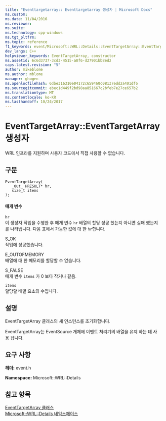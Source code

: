```yaml
---
title: "Eventtargetarray:: Eventtargetarray 생성자 | Microsoft Docs"
ms.custom: 
ms.date: 11/04/2016
ms.reviewer: 
ms.suite: 
ms.technology: cpp-windows
ms.tgt_pltfrm: 
ms.topic: reference
f1_keywords: event/Microsoft::WRL::Details::EventTargetArray::EventTargetArray
dev_langs: C++
helpviewer_keywords: EventTargetArray, constructor
ms.assetid: 6c6d3737-3cd3-4515-a8f6-d27901bb8ed2
caps.latest.revision: "5"
author: mikeblome
ms.author: mblome
manager: ghogen
ms.openlocfilehash: 6dbe316310e04172c659460c08137edd2a401df6
ms.sourcegitcommit: ebec1d449f2bd98aa851667c2bfeb7e27ce657b2
ms.translationtype: MT
ms.contentlocale: ko-KR
ms.lasthandoff: 10/24/2017
---
```

# <a name="eventtargetarrayeventtargetarray-constructor"></a>EventTargetArray::EventTargetArray 생성자
WRL 인프라를 지원하며 사용자 코드에서 직접 사용할 수 없습니다.  
  
## <a name="syntax"></a>구문  
  
```  
EventTargetArray(  
   _Out_ HRESULT* hr,  
   size_t items  
);  
```  
  
#### <a name="parameters"></a>매개 변수  
 `hr`  
 이 생성자 작업을 수행한 후 매개 변수 `hr` 배열의 할당 성공 했는지 아니면 실패 했는지를 나타냅니다. 다음 표에서 가능한 값에 대 한 `hr`합니다.  
  
 S_OK  
 작업에 성공했습니다.  
  
 E_OUTOFMEMORY  
 배열에 대 한 메모리를 할당할 수 없습니다.  
  
 S_FALSE  
 매개 변수 `items` 가 0 보다 작거나 같음.  
  
 `items`  
 할당할 배열 요소의 수입니다.  
  
## <a name="remarks"></a>설명  
 EventTargetArray 클래스의 새 인스턴스를 초기화합니다.  
  
 EventTargetArray는 EventSource 개체에 이벤트 처리기의 배열을 유지 하는 데 사용 됩니다.  
  
## <a name="requirements"></a>요구 사항  
 **헤더:** event.h  
  
 **Namespace:** Microsoft::WRL::Details  
  
## <a name="see-also"></a>참고 항목  
 [EventTargetArray 클래스](../windows/eventtargetarray-class.md)   
 [Microsoft::WRL::Details 네임스페이스](../windows/microsoft-wrl-details-namespace.md)